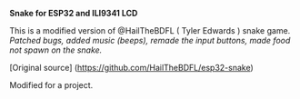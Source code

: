 **Snake for ESP32 and ILI9341 LCD**

This is a modified version of @HailTheBDFL ( Tyler Edwards ) snake game.
 _Patched bugs, added music (beeps), remade the input buttons, made food not spawn on the snake._ 

[Original source] (https://github.com/HailTheBDFL/esp32-snake)

Modified for a project.
